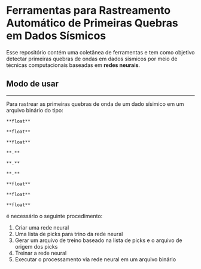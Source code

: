 Ferramentas para Rastreamento Automático de Primeiras Quebras em Dados Sísmicos
=================================================================================

Esse repositório contém uma coletânea de ferramentas e tem como objetivo detectar primeiras quebras de ondas em dados sismicos por meio de técnicas computacionais baseadas em **redes neurais**.

## Modo de usar
---------------
Para rastrear as primeiras quebras de onda de um dado sísimico em um arquivo binário do tipo: 
```
**float**

**float**

**float**

**.**

**.**

**.**

**float**

**float** 

**float**
```
é necessário o seguinte procedimento: 

1. Criar uma rede neural
1. Uma lista de picks para trino da rede neural
1. Gerar um arquivo de treino baseado na lista de picks e o arquivo de origem dos picks
1. Treinar a rede neural
1. Executar o processamento via rede neural em um arquivo binário




